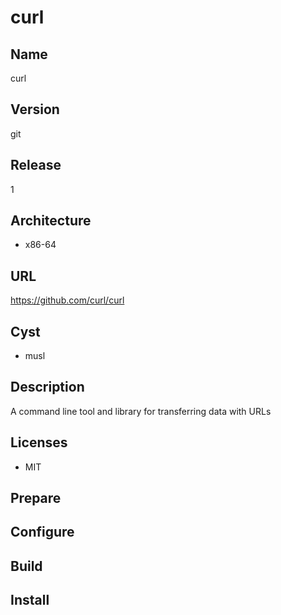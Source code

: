 # curl

## Name
curl

## Version
git

## Release
1

## Architecture
* x86-64

## URL
https://github.com/curl/curl

## Cyst
* musl

## Description
A command line tool and library for transferring data with URLs

## Licenses
* MIT

## Prepare

## Configure

## Build

## Install
